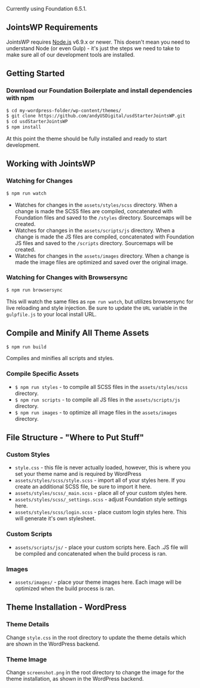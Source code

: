 Currently using Foundation 6.5.1.

## JointsWP Requirements

JointsWP requires [Node.js](https://nodejs.org) v6.9.x or newer. This doesn't mean you need to understand Node (or even Gulp) - it's just the steps we need to take to make sure all of our development tools are installed.

## Getting Started

### Download our Foundation Boilerplate and install dependencies with npm

```bash
$ cd my-wordpress-folder/wp-content/themes/
$ git clone https://github.com/andyUSDigital/usdStarterJointsWP.git
$ cd usdStarterJointsWP
$ npm install
```

At this point the theme should be fully installed and ready to start development.

## Working with JointsWP

### Watching for Changes

```bash
$ npm run watch
```

- Watches for changes in the `assets/styles/scss` directory. When a change is made the SCSS files are compiled, concatenated with Foundation files and saved to the `/styles` directory. Sourcemaps will be created.
- Watches for changes in the `assets/scripts/js` directory. When a change is made the JS files are compiled, concatenated with Foundation JS files and saved to the `/scripts` directory. Sourcemaps will be created.
- Watches for changes in the `assets/images` directory. When a change is made the image files are optimized and saved over the original image.

### Watching for Changes with Browsersync

```bash
$ npm run browsersync
```

This will watch the same files as `npm run watch`, but utilizes browsersync for live reloading and style injection. Be sure to update the `URL` variable in the `gulpfile.js` to your local install URL.

## Compile and Minify All Theme Assets

```bash
$ npm run build
```

Compiles and minifies all scripts and styles.

### Compile Specific Assets

- `$ npm run styles` - to compile all SCSS files in the `assets/styles/scss` directory.
- `$ npm run scripts` - to compile all JS files in the `assets/scripts/js` directory.
- `$ npm run images` - to optimize all image files in the `assets/images` directory.

## File Structure - "Where to Put Stuff"

### Custom Styles

- `style.css` - this file is never actually loaded, however, this is where you set your theme name and is required by WordPress
- `assets/styles/scss/style.scss` - import all of your styles here. If you create an additional SCSS file, be sure to import it here.
- `assets/styles/scss/_main.scss` - place all of your custom styles here.
- `assets/styles/scss/_settings.scss` - adjust Foundation style settings here.
- `assets/styles/scss/login.scss` - place custom login styles here. This will generate it's own stylesheet.

### Custom Scripts

- `assets/scripts/js/` - place your custom scripts here. Each .JS file will be compiled and concatenated when the build process is ran.

### Images

- `assets/images/` - place your theme images here. Each image will be optimized when the build process is ran.

## Theme Installation - WordPress

### Theme Details

Change `style.css` in the root directory to update the theme details which are shown in the WordPress backend.

### Theme Image

Change `screenshot.png` in the root directory to change the image for the theme installation, as shown in the WordPress backend.
